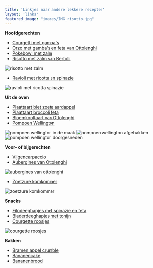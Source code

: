 ```yaml
---
title: 'Linkjes naar andere lekkere recepten'
layout: 'links'
featured_image: "images/IMG_risotto.jpg"
---
```


**Hoofdgerechten**
- [Courgetti met gamba's](https://chickslovefood.com/recept/courgetti-met-gambas/)
- [Orzo met gamba's en feta van Ottolenghi](https://www.leukerecepten.nl/review-ottolenghi-simpel-recept-orzo-met-garnalen/)
- [Pokebowl met zalm](https://www.brendakookt.nl/2016/09/24/poke-bowl-met-zalm-en-mango/)
- [Risotto met zalm van Bertolli](https://www.bertolli.nl/nl/bertolli-recepten/risotto-met-zalm-kerstomaatjes-en-pesto-verde/)

![risotto met zalm](/IMG_risotto.jpg)

- [Ravioli met ricotta en spinazie](https://watschaftdepodcast.com/recept/ravioli-met-spinazie-en-ricotta/)

![ravioli met ricotta spinazie](/IMG_4098.jpeg)

**Uit de oven**
- [Plaattaart biet zoete aardappel](https://www.ah.nl/allerhande/recept/R-R1192268/plaattaart-van-zoete-aardappel-rode-biet-en-feta)
- [Plaattaart broccoli feta](https://chickslovefood.com/recept/plaattaart-broccoli-en-feta/)
- [Bloemkooltaart van Ottolenghi](https://www.culy.nl/recepten/ottolenghis-bloemkooltaart-uit-plenty/)
- [Pompoen Wellington](https://www.lazycatkitchen.com/vegan-squash-wellington/)

![pompoen wellington in de maak](/IMG_0698.jpeg)
![pompoen wellington afgebakken](/IMG_0701.jpeg)
![pompoen wellington doorgesneden](/IMG_0704.jpeg)

**Voor- of bijgerechten**
- [Vijgencarpaccio](https://www.dehippevegetarier.nl/vegetarische-recepten/vijgencarpaccio/)
- [Aubergines van Ottolenghi](https://www.culy.nl/recepten/geroosterde-aubergines-met-yoghurt/)

![aubergines van ottolenghi](/IMG_2392.jpeg)

- [Zoetzure komkommer](https://www.eefkooktzo.nl/zoetzure-komkommer/)

![zoetzure komkommer](/zoet-zure-komkommer.jpg)

**Snacks**
- [Filodeeghapjes met spinazie en feta](https://www.littlespoon.nl/2017/07/filodeeghapjes-met-feta-en-spinazie/)
- [Bladerdeeghapjes met tonijn](https://www.lekkerensimpel.com/tonijn-bladerdeegpakketjes/)
- [Courgette roosjes](https://www.leukerecepten.nl/recepten/hartige-courgette-roosjes/)

![courgette roosjes](/IMG_courgette_roosjes.jpg)


**Bakken**
- [Bramen appel crumble](https://www.littlespoon.nl/2015/11/crumble-met-bramen-en-appel/)
- [Bananencake](https://lekkertafelen.nl/recepten/bananencake-met-walnoten/) 
- [Bananenbrood](https://uitpaulineskeuken.nl/recept/healthy-bananabread) 


